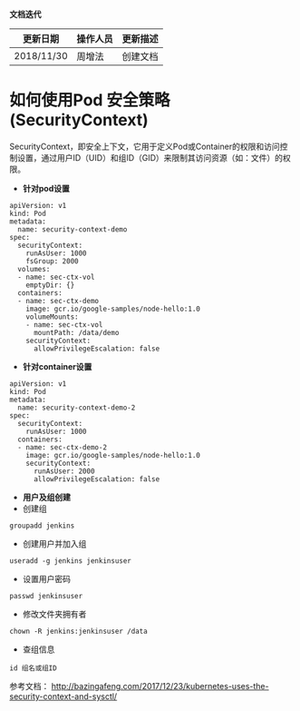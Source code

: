 **文档迭代**

|  更新日期 | 操作人员  | 更新描述  |
| ------------ | ------------ | ------------ |
|  2018/11/30 |周增法    | 创建文档  |

# 如何使用Pod 安全策略(SecurityContext)
SecurityContext，即安全上下文，它用于定义Pod或Container的权限和访问控制设置，通过用户ID（UID）和组ID（GID）来限制其访问资源（如：文件）的权限。

- **针对pod设置**
```
apiVersion: v1
kind: Pod
metadata:
  name: security-context-demo
spec:
  securityContext:
    runAsUser: 1000
    fsGroup: 2000
  volumes:
  - name: sec-ctx-vol
    emptyDir: {}
  containers:
  - name: sec-ctx-demo
    image: gcr.io/google-samples/node-hello:1.0
    volumeMounts:
    - name: sec-ctx-vol
      mountPath: /data/demo
    securityContext:
      allowPrivilegeEscalation: false
```
- **针对container设置**
```
apiVersion: v1
kind: Pod
metadata:
  name: security-context-demo-2
spec:
  securityContext:
    runAsUser: 1000
  containers:
  - name: sec-ctx-demo-2
    image: gcr.io/google-samples/node-hello:1.0
    securityContext:
      runAsUser: 2000
      allowPrivilegeEscalation: false
```
- **用户及组创建**
 - 创建组
 ```
 groupadd jenkins
 ```
 - 创建用户并加入组
```
useradd -g jenkins jenkinsuser
```
 - 设置用户密码
```
passwd jenkinsuser
```
 - 修改文件夹拥有者
```
chown -R jenkins:jenkinsuser /data
```
 - 查组信息
```
id 组名或组ID
```
 
参考文档：
http://bazingafeng.com/2017/12/23/kubernetes-uses-the-security-context-and-sysctl/